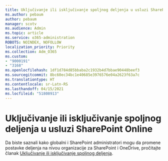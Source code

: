 ```yaml
---
title: Uključivanje ili isključivanje spoljnog deljenja u usluzi SharePoint Online
ms.author: pebaum
author: pebaum
manager: scotv
ms.audience: Admin
ms.topic: article
ms.service: o365-administration
ROBOTS: NOINDEX, NOFOLLOW
localization_priority: Priority
ms.collection: Adm_O365
ms.custom:
- "9000191"
- "3168"
ms.openlocfilehash: 1df1d784d85bbaba2c1932b4d7bbae90448beef3
ms.sourcegitcommit: 8bc60ec34bc1e40685e3976576e04a2623f63a7c
ms.translationtype: HT
ms.contentlocale: sr-Latn-RS
ms.lasthandoff: 04/15/2021
ms.locfileid: "51808913"
---
```

# <a name="turn-external-sharing-on-or-off-for-sharepoint-online"></a>Uključivanje ili isključivanje spoljnog deljenja u usluzi SharePoint Online

Da biste saznali kako globalni i SharePoint administratori mogu da promene postavke deljenja na nivou organizacije za SharePoint i OneDrive, pročitajte članak [Uključivanje ili isključivanje spoljnog deljenja](https://docs.microsoft.com/sharepoint/turn-external-sharing-on-or-off).
